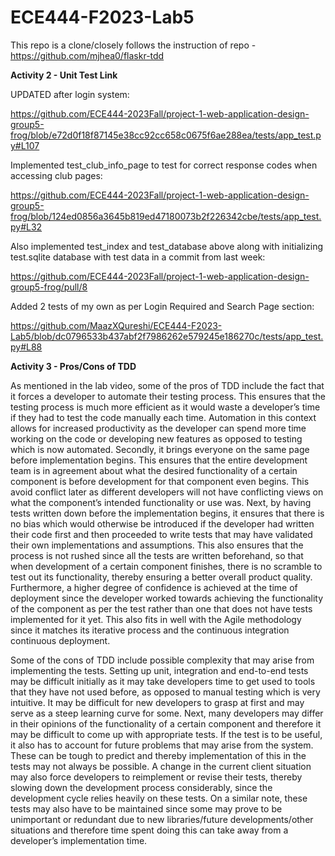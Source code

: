# ECE444-F2023-Lab5

This repo is a clone/closely follows the instruction of repo - https://github.com/mjhea0/flaskr-tdd

**Activity 2 - Unit Test Link**

UPDATED after login system:

https://github.com/ECE444-2023Fall/project-1-web-application-design-group5-frog/blob/e72d0f18f87145e38cc92cc658c0675f6ae288ea/tests/app_test.py#L107

Implemented test_club_info_page to test for correct response codes when accessing club pages:

https://github.com/ECE444-2023Fall/project-1-web-application-design-group5-frog/blob/124ed0856a3645b819ed47180073b2f226342cbe/tests/app_test.py#L32

Also implemented test_index and test_database above along with initializing test.sqlite database with test data in a commit from last week:

https://github.com/ECE444-2023Fall/project-1-web-application-design-group5-frog/pull/8

Added 2 tests of my own as per Login Required and Search Page section:

https://github.com/MaazXQureshi/ECE444-F2023-Lab5/blob/dc0796533b437abf2f7986262e579245e186270c/tests/app_test.py#L88

**Activity 3 - Pros/Cons of TDD**

As mentioned in the lab video, some of the pros of TDD include the fact that it forces a developer to automate their testing process. This ensures that the testing process is much more efficient as it would waste a developer’s time if they had to test the code manually each time. Automation in this context allows for increased productivity as the developer can spend more time working on the code or developing new features as opposed to testing which is now automated. Secondly, it brings everyone on the same page before implementation begins. This ensures that the entire development team is in agreement about what the desired functionality of a certain component is before development for that component even begins. This avoid conflict later as different developers will not have conflicting views on what the component’s intended functionality or use was. Next, by having tests written down before the implementation begins, it ensures that there is no bias which would otherwise be introduced if the developer had written their code first and then proceeded to write tests that may have validated their own implementations and assumptions. This also ensures that the process is not rushed since all the tests are written beforehand, so that when development of a certain component finishes, there is no scramble to test out its functionality, thereby ensuring a better overall product quality.  Furthermore, a higher degree of confidence is achieved at the time of deployment since the developer worked towards achieving the functionality of the component as per the test rather than one that does not have tests implemented for it yet. This also fits in well with the Agile methodology since it matches its iterative process and the continuous integration continuous deployment.

Some of the cons of TDD include possible complexity that may arise from implementing the tests. Setting up unit, integration and end-to-end tests may be difficult initially as it may take developers time to get used to tools that they have not used before, as opposed to manual testing which is very intuitive. It may be difficult for new developers to grasp at first and may serve as a steep learning curve for some. Next, many developers may differ in their opinions of the functionality of a certain component and therefore it may be difficult to come up with appropriate tests. If the test is to be useful, it also has to account for future problems that may arise from the system. These can be tough to predict and thereby implementation of this in the tests may not always be possible. A change in the current client situation may also force developers to reimplement or revise their tests, thereby slowing down the development process considerably, since the development cycle relies heavily on these tests. On a similar note, these tests may also have to be maintained since some may prove to be unimportant or redundant due to new libraries/future developments/other situations and therefore time spent doing this can take away from a developer’s implementation time. 
